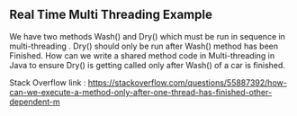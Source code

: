 ## Real Time Multi Threading Example

We have two methods Wash() and Dry() which must be run in sequence in multi-threading . Dry() should only be run after Wash() method has been Finished. How can we write a shared method code in Multi-threading in Java to ensure Dry() is getting called only after Wash() of a car is finished.

Stack Overflow link : 
https://stackoverflow.com/questions/55887392/how-can-we-execute-a-method-only-after-one-thread-has-finished-other-dependent-m
